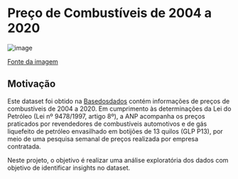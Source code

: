 # Preço de Combustíveis de 2004 a 2020

![image](https://user-images.githubusercontent.com/69591172/188281575-2e243a8e-f832-4a64-ba54-dfbcdc8c0ac6.png)

[Fonte da imagem](https://static.escolakids.uol.com.br/conteudo_legenda/43a37a4b627b729b88d04d929006306d.jpg)

## Motivação

Este dataset foi obtido na [Basedosdados](https://basedosdados.org/dataset/br-anp-precos-combustiveis?bdm_table=microdados) contém informações de preços de combustíveis de 2004 a 2020. Em cumprimento às determinações da Lei do Petróleo (Lei nº 9478/1997, artigo 8º), a ANP acompanha os preços praticados por revendedores de combustíveis automotivos e de gás liquefeito de petróleo envasilhado em botijões de 13 quilos (GLP P13), por meio de uma pesquisa semanal de preços realizada por empresa contratada.

Neste projeto, o objetivo é realizar uma análise exploratória dos dados com objetivo de identificar insights no dataset.
